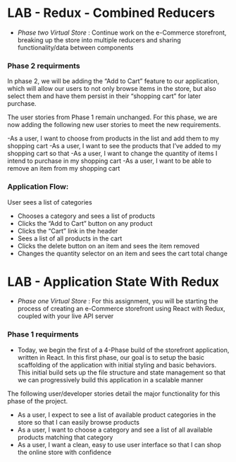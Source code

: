 # LAB - Redux - Combined Reducers 


- *Phase two Virtual Store* : Continue work on the e-Commerce storefront, breaking up the store into multiple reducers and sharing functionality/data between components


### Phase 2 requirments

In phase 2, we will be adding the “Add to Cart” feature to our application, which will allow our users to not only browse items in the store, but also select them and have them persist in their “shopping cart” for later purchase.

The user stories from Phase 1 remain unchanged. For this phase, we are now adding the following new user stories to meet the new requirements.

-As a user, I want to choose from products in the list and add them to my shopping cart
-As a user, I want to see the products that I’ve added to my shopping cart so that
-As a user, I want to change the quantity of items I intend to purchase in my shopping cart
-As a user, I want to be able to remove an item from my shopping cart


### Application Flow:

User sees a list of categories

- Chooses a category and sees a list of products
- Clicks the “Add to Cart” button on any product
- Clicks the “Cart” link in the header
- Sees a list of all products in the cart
- Clicks the delete button on an item and sees the item removed
- Changes the quantity selector on an item and sees the cart total change

# LAB - Application State With Redux

- *Phase one Virtual Store* : For this assignment, you will be starting the process of creating an e-Commerce storefront using React with Redux, coupled with your live API server


### Phase 1 requirments

- Today, we begin the first of a 4-Phase build of the storefront application, written in React. In this first phase, our goal is to setup the basic scaffolding of the application with initial styling and basic behaviors. This initial build sets up the file structure and state management so that we can progressively build this application in a scalable manner

The following user/developer stories detail the major functionality for this phase of the project.

- As a user, I expect to see a list of available product categories in the store so that I can easily browse products
- As a user, I want to choose a category and see a list of all available products matching that category
- As a user, I want a clean, easy to use user interface so that I can shop the online store with confidence